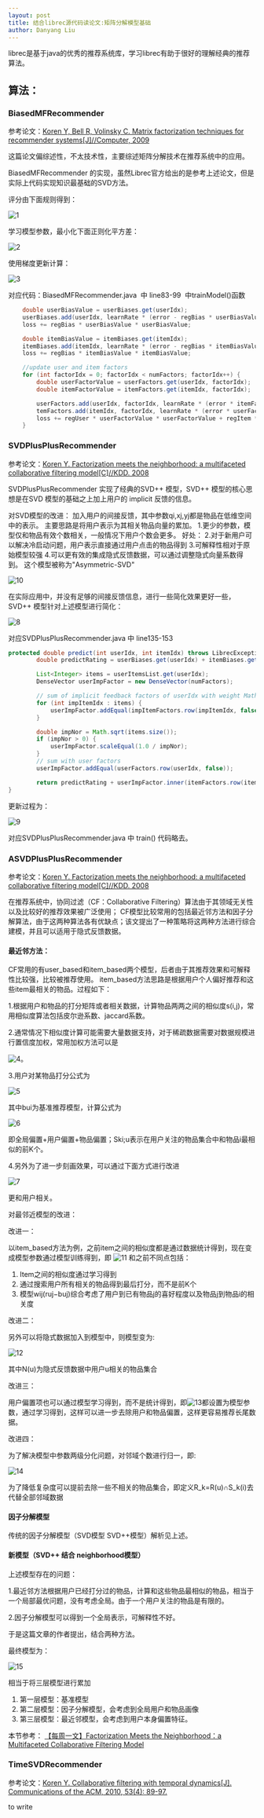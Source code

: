 ```yaml
---
layout: post
title: 结合librec源代码读论文:矩阵分解模型基础
author: Danyang Liu
---
```


librec是基于java的优秀的推荐系统库，学习librec有助于很好的理解经典的推荐算法。


## 算法：


### BiasedMFRecommender
参考论文：[Koren Y, Bell R, Volinsky C. Matrix factorization techniques for recommender systems[J]//Computer, 2009](http://ieeexplore.ieee.org/stamp/stamp.jsp?arnumber=5197422&tag=1)

这篇论文偏综述性，不太技术性，主要综述矩阵分解技术在推荐系统中的应用。

BiasedMFRecommender 的实现，虽然Librec官方给出的是参考上述论文，但是实际上代码实现知识最基础的SVD方法。

评分由下面规则得到：

![1](../images/alg/svd_BiasedMF/predict.png)

学习模型参数，最小化下面正则化平方差：

![2](../images/alg/svd_BiasedMF/target.png)

使用梯度更新计算：

![3](../images/alg/svd_BiasedMF/update.png)

对应代码：BiasedMFRecommender.java  中 line83-99  中trainModel()函数

```java
    double userBiasValue = userBiases.get(userIdx);
    userBiases.add(userIdx, learnRate * (error - regBias * userBiasValue));
    loss += regBias * userBiasValue * userBiasValue;

    double itemBiasValue = itemBiases.get(itemIdx);
    itemBiases.add(itemIdx, learnRate * (error - regBias * itemBiasValue));
    loss += regBias * itemBiasValue * itemBiasValue;

    //update user and item factors
    for (int factorIdx = 0; factorIdx < numFactors; factorIdx++) {
        double userFactorValue = userFactors.get(userIdx, factorIdx);
        double itemFactorValue = itemFactors.get(itemIdx, factorIdx);

        userFactors.add(userIdx, factorIdx, learnRate * (error * itemFactorValue - regUser * userFactorValue));
        temFactors.add(itemIdx, factorIdx, learnRate * (error * userFactorValue - regItem * itemFactorValue));
        loss += regUser * userFactorValue * userFactorValue + regItem * itemFactorValue * itemFactorValue;
    }
```


### SVDPlusPlusRecommender

参考论文：[Koren Y. Factorization meets the neighborhood: a multifaceted collaborative filtering model[C]//KDD. 2008
](http://dl.acm.org/citation.cfm?id=1401944)

SVDPlusPlusRecommender 实现了经典的SVD++ 模型，SVD++ 模型的核心思想是在SVD 模型的基础之上加上用户的 implicit 反馈的信息。

对SVD模型的改进：
加入用户的间接反馈，其中参数qi,xj,yj都是物品在低维空间中的表示。 主要思路是将用户表示为其相关物品向量的累加。 
1.更少的参数，模型仅和物品有效个数相关，一般情况下用户个数会更多。 好处：
2.对于新用户可以解决冷启动问题，用户表示直接通过用户点击的物品得到
3.可解释性相对于原始模型较强
4.可以更有效的集成隐式反馈数据，可以通过调整隐式向量系数得到。
这个模型被称为"Asymmetric-SVD"

![10](../images/alg/svd++/svd++_3.png)

在实际应用中，并没有足够的间接反馈信息，进行一些简化效果更好一些，SVD++ 模型针对上述模型进行简化：

![8](../images/alg/svd++/svd++_1.png)

对应SVDPlusPlusRecommender.java 中 line135-153

```java
protected double predict(int userIdx, int itemIdx) throws LibrecException {
        double predictRating = userBiases.get(userIdx) + itemBiases.get(itemIdx) + globalMean;

        List<Integer> items = userItemsList.get(userIdx);
        DenseVector userImpFactor = new DenseVector(numFactors);

        // sum of implicit feedback factors of userIdx with weight Math.sqrt(1.0 / userItemsList.get(userIdx).size())
        for (int impItemIdx : items) {
            userImpFactor.addEqual(impItemFactors.row(impItemIdx, false));
        }

        double impNor = Math.sqrt(items.size());
        if (impNor > 0) {
            userImpFactor.scaleEqual(1.0 / impNor);
        }
        // sum with user factors
        userImpFactor.addEqual(userFactors.row(userIdx, false));

        return predictRating + userImpFactor.inner(itemFactors.row(itemIdx, false));
}
```
更新过程为：

![9](../images/alg/svd++/svd++_2.png)

对应SVDPlusPlusRecommender.java 中 train() 代码略去。


### ASVDPlusPlusRecommender
参考论文：[Koren Y. Factorization meets the neighborhood: a multifaceted collaborative filtering model[C]//KDD. 2008
](http://dl.acm.org/citation.cfm?id=1401944)

在推荐系统中，协同过滤（CF：Collaborative Filtering）算法由于其领域无关性以及比较好的推荐效果被广泛使用； 
CF模型比较常用的包括最近邻方法和因子分解算法，由于这两种算法各有优缺点；该文提出了一种策略将这两种方法进行综合建模，并且可以适用于隐式反馈数据。

#### 最近邻方法：

CF常用的有user_based和item_based两个模型，后者由于其推荐效果和可解释性比较强，比较被推荐使用。 
item_based方法思路是根据用户个人偏好推荐和这些item最相关的物品。过程如下：

1.根据用户和物品的打分矩阵或者相关数据，计算物品两两之间的相似度s(i,j)，常用相似度算法包括皮尔逊系数、jaccard系数。

2.通常情况下相似度计算可能需要大量数据支持，对于稀疏数据需要对数据规模进行置信度加权，常用加权方法可以是

![4](../images/alg/asvd++/n1.png)。

3.用户对某物品打分公式为

![5](../images/alg/asvd++/n2.png)

其中bui为基准推荐模型，计算公式为

![6](../images/alg/asvd++/n3.png)

即全局偏置+用户偏置+物品偏置；Ski;u表示在用户关注的物品集合中和物品i最相似的前K个。

4.另外为了进一步刻画效果，可以通过下面方式进行改进

![7](../images/alg/asvd++/n4.png)

更和用户相关。

对最邻近模型的改进：

改进一：

以item_based方法为例，之前item之间的相似度都是通过数据统计得到，现在变成模型参数通过模型训练得到，即
![11](../images/alg/asvd++/n5.png)
和之前不同点包括： 
1. Item之间的相似度通过学习得到 
2. 通过搜索用户所有相关的物品得到最后打分，而不是前K个 
3. 模型wij(ruj−buj)综合考虑了用户到已有物品j的喜好程度以及物品j到物品i的相关度

改进二：

另外可以将隐式数据加入到模型中，则模型变为:

![12](../images/alg/asvd++/n6.png)

其中N(u)为隐式反馈数据中用户u相关的物品集合

改进三：

用户偏置项也可以通过模型学习得到，而不是统计得到，即![13](../images/alg/asvd++/n7.png)都设置为模型参数，通过学习得到，这样可以进一步去除用户和物品偏置，这样更容易推荐长尾数据。

改进四：

为了解决模型中参数两级分化问题，对邻域个数进行归一，即:

![14](../images/alg/asvd++/n8.png)

为了降低复杂度可以提前去除一些不相关的物品集合，即定义R_k=R(u)∩S_k(i)去代替全部邻域数据

#### 因子分解模型

传统的因子分解模型（SVD模型 SVD++模型）解析见上述。

#### 新模型（SVD++ 结合 neighborhood模型）

上述模型存在的问题：

1.最近邻方法根据用户已经打分过的物品，计算和这些物品最相似的物品，相当于一个局部最优问题，没有考虑全局。由于一个用户关注的物品是有限的。

2.因子分解模型可以得到一个全局表示，可解释性不好。

于是这篇文章的作者提出，结合两种方法。

最终模型为：

![15](../images/alg/asvd++/n9.png)

相当于将三层模型进行累加 
1. 第一层模型：基准模型 
2. 第二层模型：因子分解模型，会考虑到全局用户和物品画像 
3. 第三层模型：最近邻模型，会考虑到用户本身偏置特征。


本节参考：
[ 【每周一文】Factorization Meets the Neighborhood：a Multifaceted Collaborative Filtering Model](http://blog.csdn.net/fangqingan_java/article/details/50762296)


### TimeSVDRecommender

参考论文：[Koren Y. Collaborative filtering with temporal dynamics[J]. Communications of the ACM, 2010, 53(4): 89-97.](http://citeseerx.ist.psu.edu/viewdoc/download?doi=10.1.1.379.1951&rep=rep1&type=pdf)

to write




